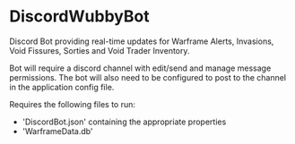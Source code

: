 # DiscordWubbyBot
Discord Bot providing real-time updates for Warframe Alerts, Invasions, Void Fissures, Sorties and Void Trader Inventory.

Bot will require a discord channel with edit/send and manage message permissions.
The bot will also need to be configured to post to the channel in the application config file.

Requires the following files to run:
 - 'DiscordBot.json' containing the appropriate properties
 - 'WarframeData.db'
